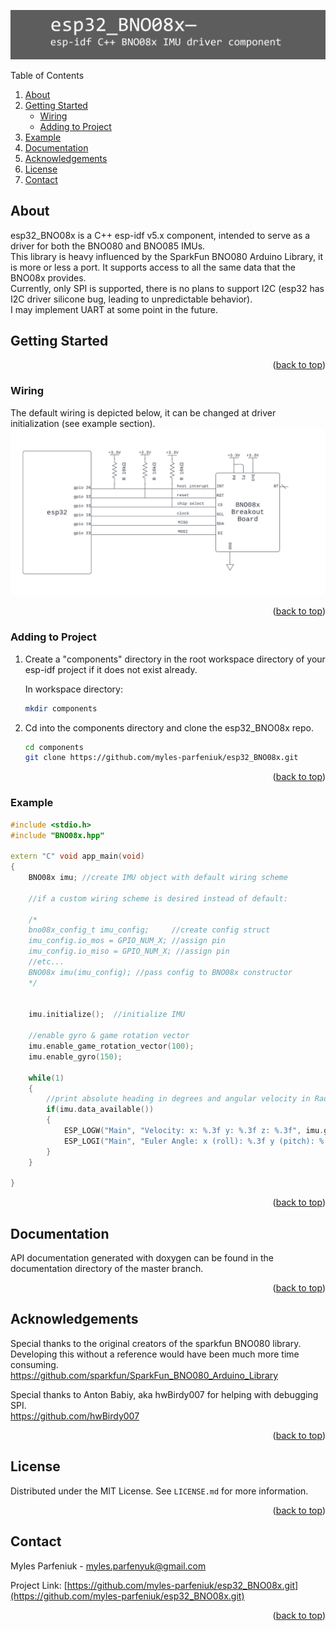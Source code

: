 <a name="readme-top"></a>
![image](esp32_BNO08x_banner.png)
<summary>Table of Contents</summary>
<ol>
<li>
    <a href="#about">About</a>
</li>
<li>
    <a href="#getting-started">Getting Started</a>
    <ul>
    <li><a href="#wiring">Wiring</a></li>
    <li><a href="#adding-to-project">Adding to Project</a></li>
    </ul>
</li>
<li><a href="#example">Example</a></li>
<li><a href="#documentation">Documentation</a></li>
<li><a href="#acknowledgements">Acknowledgements</a></li>  <!-- Added this line -->
<li><a href="#license">License</a></li>
<li><a href="#contact">Contact</a></li>
</ol>

<!-- ABOUT -->
## About

esp32_BNO08x is a C++ esp-idf v5.x component, intended to serve as a driver for both the BNO080 and BNO085 IMUs.  
This library is heavy influenced by the  SparkFun BNO080 Arduino Library, it is more or less a port. It supports access to all the same data that the BNO08x provides.    
Currently, only SPI is supported, there is no plans to support I2C (esp32 has I2C driver silicone bug, leading to unpredictable behavior).   
I may implement UART at some point in the future.

## Getting Started
<p align="right">(<a href="#readme-top">back to top</a>)</p>

### Wiring
The default wiring is depicted below, it can be changed at driver initialization (see example section).
![image](esp32_BNO08x_wiring.png)
<p align="right">(<a href="#readme-top">back to top</a>)</p>

### Adding to Project
1. Create a "components" directory in the root workspace directory of your esp-idf project if it does not exist already.  

   In workspace directory:     
   ```sh
   mkdir components
   ```


2. Cd into the components directory and clone the esp32_BNO08x repo.

   ```sh
   cd components
   git clone https://github.com/myles-parfeniuk/esp32_BNO08x.git
   ```
<p align="right">(<a href="#readme-top">back to top</a>)</p>

### Example
```cpp  
#include <stdio.h>
#include "BNO08x.hpp"

extern "C" void app_main(void)
{
    BNO08x imu; //create IMU object with default wiring scheme

    //if a custom wiring scheme is desired instead of default:

    /*
    bno08x_config_t imu_config;     //create config struct
    imu_config.io_mos = GPIO_NUM_X; //assign pin
    imu_config.io_miso = GPIO_NUM_X; //assign pin
    //etc...
    BNO08x imu(imu_config); //pass config to BNO08x constructor
    */
    

    imu.initialize();  //initialize IMU

    //enable gyro & game rotation vector
    imu.enable_game_rotation_vector(100);
    imu.enable_gyro(150);

    while(1)
    {
        //print absolute heading in degrees and angular velocity in Rad/s
        if(imu.data_available())
        {
            ESP_LOGW("Main", "Velocity: x: %.3f y: %.3f z: %.3f", imu.get_gyro_calibrated_velocity_X(), imu.get_gyro_calibrated_velocity_Y(), imu.get_gyro_calibrated_velocity_Z());
            ESP_LOGI("Main", "Euler Angle: x (roll): %.3f y (pitch): %.3f z (yaw): %.3f", imu.get_roll_deg(), imu.get_pitch_deg(), imu.get_yaw_deg());
        }
    }

}
```
<p align="right">(<a href="#readme-top">back to top</a>)</p>

## Documentation
API documentation generated with doxygen can be found in the documentation directory of the master branch.  
<p align="right">(<a href="#readme-top">back to top</a>)</p>

## Acknowledgements

Special thanks to the original creators of the sparkfun BNO080 library. Developing this without a reference would have been much more time consuming.  
https://github.com/sparkfun/SparkFun_BNO080_Arduino_Library  

Special thanks to Anton Babiy, aka hwBirdy007 for helping with debugging SPI.   
https://github.com/hwBirdy007  

<p align="right">(<a href="#readme-top">back to top</a>)</p>

## License

Distributed under the MIT License. See `LICENSE.md` for more information.
<p align="right">(<a href="#readme-top">back to top</a>)</p>

## Contact

Myles Parfeniuk - myles.parfenyuk@gmail.com

Project Link: [https://github.com/myles-parfeniuk/esp32_BNO08x.git](https://github.com/myles-parfeniuk/esp32_BNO08x.git)
<p align="right">(<a href="#readme-top">back to top</a>)</p>
